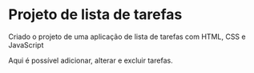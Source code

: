 # Projeto de lista de tarefas
Criado o projeto de uma aplicação de lista de tarefas com HTML, CSS e JavaScript

Aqui é possível adicionar, alterar e excluir tarefas.


